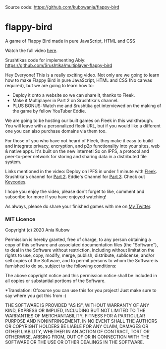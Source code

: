 Source code: https://github.com/kubowania/flappy-bird

# flappy-bird
A game of Flappy Bird made in pure JavaScript, HTML and CSS

Watch the full video [here](https://youtu.be/gxHcW84izz0).

Srushtikas code for implementing Ably: https://github.com/Srushtika/multiplayer-flappy-bird

Hey Everyone! This is a really exciting video. Not only are we going to learn how to make Flappy Bird in pure JavaScript, HTML and CSS (No canvas required), but we are going to learn how to:

- Deploy it onto a website so we can share it, thanks to Fleek.
- Make it Multiplayer in Part 2 on Srushtika's channel.
- PLUS BONUS: Watch me and Srushtika get interviewed on the making of the game by fellow YouTuber Eddie.

We are going to be hosting our built games on Fleek in this walkthrough. You will leave with a personalized fleek URL, but if you would like a different one you can also purchase domains via them too.

For those of you who have not heard of Fleek, they make it easy to build and integrate privacy, encryption, and p2p functionality into your sites, web & native apps. It's built on the new internet! So on IPFS, a protocol and peer-to-peer network for storing and sharing data in a distributed file system.

Links mentioned in the video:
Deploy on IPFS in under 1 minute with [Fleek](https://bit.ly/fleek-co).
Srushtika's channel for [Part 2](https://www.youtube.com/channel/UCC-sGGUfT-ot_E8i1ARYQVw).
Eddie's Channel for [Part 3](http://youtube.com/eddiejaoude).
Check out [Keycodes](https://keycode.info/).

I hope you enjoy the video, please don't forget to like, comment and subscribe for more if you have enjoyed watching!

As always, please do share your finished games with me on [My Twitter](https://www.twitter.com/ania_kubow).


### MIT Licence

Copyright (c) 2020 Ania Kubow

Permission is hereby granted, free of charge, to any person obtaining a copy of this software and associated documentation files (the "Software"), to deal in the Software without restriction, including without limitation the rights to use, copy, modify, merge, publish, distribute, sublicense, and/or sell copies of the Software, and to permit persons to whom the Software is furnished to do so, subject to the following conditions:

The above copyright notice and this permission notice shall be included in all copies or substantial portions of the Software.

*Translation: Ofcourse you can use this for you project! Just make sure to say where you got this from :)

THE SOFTWARE IS PROVIDED "AS IS", WITHOUT WARRANTY OF ANY KIND, EXPRESS OR IMPLIED, INCLUDING BUT NOT LIMITED TO THE WARRANTIES OF MERCHANTABILITY, FITNESS FOR A PARTICULAR PURPOSE AND NONINFRINGEMENT. IN NO EVENT SHALL THE AUTHORS OR COPYRIGHT HOLDERS BE LIABLE FOR ANY CLAIM, DAMAGES OR OTHER LIABILITY, WHETHER IN AN ACTION OF CONTRACT, TORT OR OTHERWISE, ARISING FROM, OUT OF OR IN CONNECTION WITH THE SOFTWARE OR THE USE OR OTHER DEALINGS IN THE SOFTWARE.

